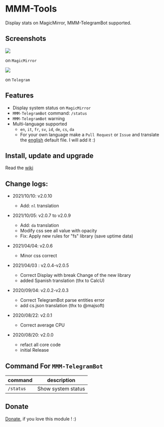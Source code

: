 # MMM-Tools
Display stats on MagicMirror, MMM-TelegramBot supported.

## Screenshots
![](https://github.com/bugsounet/MMM-Tools/blob/dev/capture/capture3.png)

on `MagicMirror`

![](https://github.com/bugsounet/MMM-Tools/blob/dev/capture/capture4.png)

on `Telegram`

## Features
- Display system status on `MagicMirror`
- `MMM-TelegramBot` command: `/status`
- `MMM-TelegramBot` warning
- Multi-language supported 
  * `en`, `it`, `fr`, `sv`, `id`, `de`, `cs`, `da`
  * For your own language make a `Pull Request` or `Issue` and translate the [english](https://github.com/bugsounet/MMM-Tools/blob/dev/translations/en.json) default file. I will add it :)

## Install, update and upgrade
Read the [wiki](https://github.com/bugsounet/MMM-Tools/wiki)

## Change logs:

* 2021/10/10: v2.0.10
  * Add: `nl` translation

* 2021/10/05: v2.0.7 to v2.0.9
  * Add: `da` translation
  * Modify css see all value with opacity
  * Fix: Apply new rules for "fs" library (save uptime data)

* 2021/04/04: v2.0.6
  - Minor css correct

* 2021/04/03 : v2.0.4-v2.0.5
  - Correct Display with break Change of the new library
  - added Spanish translation (thx to CalcU)

* 2020/09/04: v2.0.2-v2.0.3
  - Correct TelegramBot parse entities error
  - add cs.json translation (thx to @majsoft)

* 2020/08/22: v2.0.1
  - Correct average CPU

* 2020/08/20: v2.0.0
  - refact all core code
  - initial Release

## Command For `MMM-TelegramBot`
|command | description
|--- |---
|`/status` | Show system status

## Donate
 [Donate](https://www.paypal.com/cgi-bin/webscr?cmd=_s-xclick&hosted_button_id=TTHRH94Y4KL36&source=url), if you love this module ! :)
